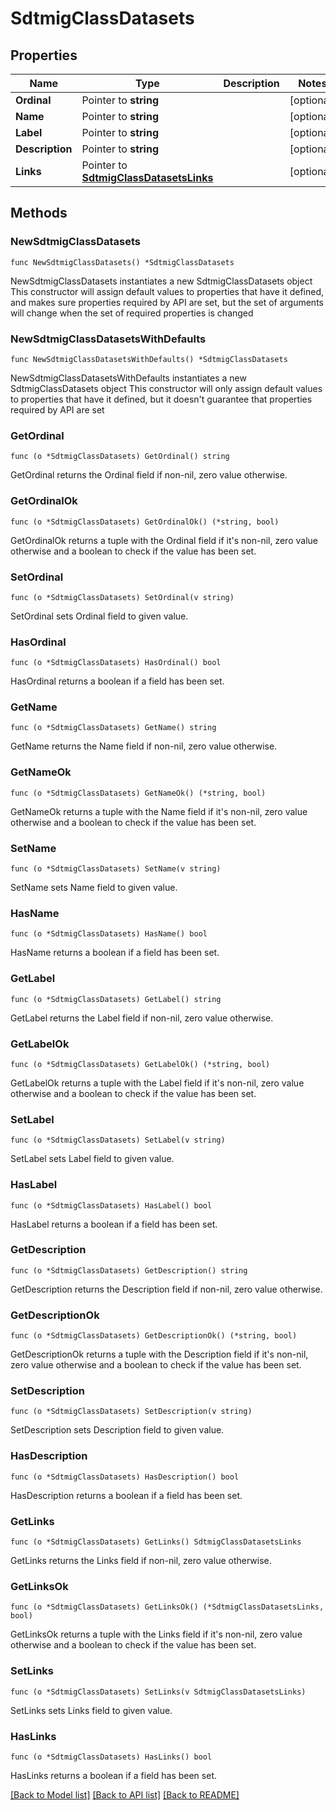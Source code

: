 # SdtmigClassDatasets

## Properties

Name | Type | Description | Notes
------------ | ------------- | ------------- | -------------
**Ordinal** | Pointer to **string** |  | [optional] 
**Name** | Pointer to **string** |  | [optional] 
**Label** | Pointer to **string** |  | [optional] 
**Description** | Pointer to **string** |  | [optional] 
**Links** | Pointer to [**SdtmigClassDatasetsLinks**](SdtmigClassDatasetsLinks.md) |  | [optional] 

## Methods

### NewSdtmigClassDatasets

`func NewSdtmigClassDatasets() *SdtmigClassDatasets`

NewSdtmigClassDatasets instantiates a new SdtmigClassDatasets object
This constructor will assign default values to properties that have it defined,
and makes sure properties required by API are set, but the set of arguments
will change when the set of required properties is changed

### NewSdtmigClassDatasetsWithDefaults

`func NewSdtmigClassDatasetsWithDefaults() *SdtmigClassDatasets`

NewSdtmigClassDatasetsWithDefaults instantiates a new SdtmigClassDatasets object
This constructor will only assign default values to properties that have it defined,
but it doesn't guarantee that properties required by API are set

### GetOrdinal

`func (o *SdtmigClassDatasets) GetOrdinal() string`

GetOrdinal returns the Ordinal field if non-nil, zero value otherwise.

### GetOrdinalOk

`func (o *SdtmigClassDatasets) GetOrdinalOk() (*string, bool)`

GetOrdinalOk returns a tuple with the Ordinal field if it's non-nil, zero value otherwise
and a boolean to check if the value has been set.

### SetOrdinal

`func (o *SdtmigClassDatasets) SetOrdinal(v string)`

SetOrdinal sets Ordinal field to given value.

### HasOrdinal

`func (o *SdtmigClassDatasets) HasOrdinal() bool`

HasOrdinal returns a boolean if a field has been set.

### GetName

`func (o *SdtmigClassDatasets) GetName() string`

GetName returns the Name field if non-nil, zero value otherwise.

### GetNameOk

`func (o *SdtmigClassDatasets) GetNameOk() (*string, bool)`

GetNameOk returns a tuple with the Name field if it's non-nil, zero value otherwise
and a boolean to check if the value has been set.

### SetName

`func (o *SdtmigClassDatasets) SetName(v string)`

SetName sets Name field to given value.

### HasName

`func (o *SdtmigClassDatasets) HasName() bool`

HasName returns a boolean if a field has been set.

### GetLabel

`func (o *SdtmigClassDatasets) GetLabel() string`

GetLabel returns the Label field if non-nil, zero value otherwise.

### GetLabelOk

`func (o *SdtmigClassDatasets) GetLabelOk() (*string, bool)`

GetLabelOk returns a tuple with the Label field if it's non-nil, zero value otherwise
and a boolean to check if the value has been set.

### SetLabel

`func (o *SdtmigClassDatasets) SetLabel(v string)`

SetLabel sets Label field to given value.

### HasLabel

`func (o *SdtmigClassDatasets) HasLabel() bool`

HasLabel returns a boolean if a field has been set.

### GetDescription

`func (o *SdtmigClassDatasets) GetDescription() string`

GetDescription returns the Description field if non-nil, zero value otherwise.

### GetDescriptionOk

`func (o *SdtmigClassDatasets) GetDescriptionOk() (*string, bool)`

GetDescriptionOk returns a tuple with the Description field if it's non-nil, zero value otherwise
and a boolean to check if the value has been set.

### SetDescription

`func (o *SdtmigClassDatasets) SetDescription(v string)`

SetDescription sets Description field to given value.

### HasDescription

`func (o *SdtmigClassDatasets) HasDescription() bool`

HasDescription returns a boolean if a field has been set.

### GetLinks

`func (o *SdtmigClassDatasets) GetLinks() SdtmigClassDatasetsLinks`

GetLinks returns the Links field if non-nil, zero value otherwise.

### GetLinksOk

`func (o *SdtmigClassDatasets) GetLinksOk() (*SdtmigClassDatasetsLinks, bool)`

GetLinksOk returns a tuple with the Links field if it's non-nil, zero value otherwise
and a boolean to check if the value has been set.

### SetLinks

`func (o *SdtmigClassDatasets) SetLinks(v SdtmigClassDatasetsLinks)`

SetLinks sets Links field to given value.

### HasLinks

`func (o *SdtmigClassDatasets) HasLinks() bool`

HasLinks returns a boolean if a field has been set.


[[Back to Model list]](../README.md#documentation-for-models) [[Back to API list]](../README.md#documentation-for-api-endpoints) [[Back to README]](../README.md)


